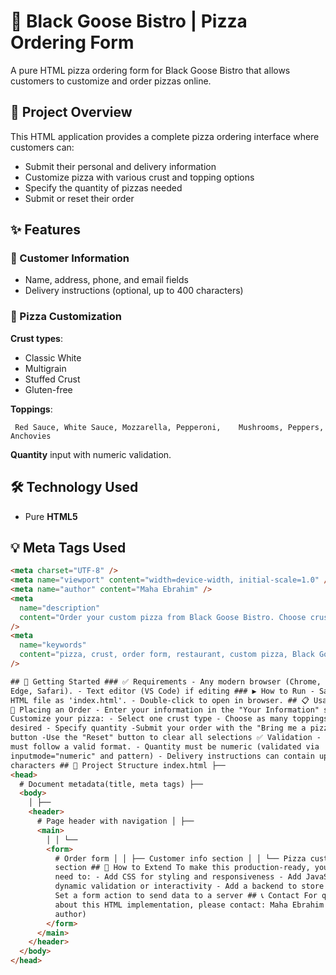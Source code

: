# 🍕 Black Goose Bistro | Pizza Ordering Form

A pure HTML pizza ordering form for Black Goose Bistro that allows customers to customize and order pizzas online.

## 🍕 Project Overview

This HTML application provides a complete pizza ordering interface where customers can:

- Submit their personal and delivery information
- Customize pizza with various crust and topping options
- Specify the quantity of pizzas needed
- Submit or reset their order

## ✨ Features

### 🧾 Customer Information

- Name, address, phone, and email fields
- Delivery instructions (optional, up to 400 characters)

### 🍕 Pizza Customization

**Crust types**:

- Classic White
- Multigrain
- Stuffed Crust
- Gluten-free

**Toppings**:

     Red Sauce, White Sauce, Mozzarella, Pepperoni,    Mushrooms, Peppers, Anchovies

**Quantity** input with numeric validation.

## 🛠️ Technology Used

- Pure **HTML5**

## 💡 Meta Tags Used

```html
<meta charset="UTF-8" />
<meta name="viewport" content="width=device-width, initial-scale=1.0" />
<meta name="author" content="Maha Ebrahim" />
<meta
  name="description"
  content="Order your custom pizza from Black Goose Bistro. Choose crust and toppings with your own delivery instructions."
/>
<meta
  name="keywords"
  content="pizza, crust, order form, restaurant, custom pizza, Black Goose Bistro"
/>

## 🚀 Getting Started ### ✅ Requirements - Any modern browser (Chrome, Firefox,
Edge, Safari). - Text editor (VS Code) if editing ### ▶️ How to Run - Save the
HTML file as 'index.html'. - Double-click to open in browser. ## 📋 Usage Guide
📝 Placing an Order - Enter your information in the "Your Information" section -
Customize your pizza: - Select one crust type - Choose as many toppings as
desired - Specify quantity -Submit your order with the "Bring me a pizza!"
button -Use the "Reset" button to clear all selections ✅ Validation - Email
must follow a valid format. - Quantity must be numeric (validated via
inputmode="numeric" and pattern) - Delivery instructions can contain up to 400
characters ## 🔧 Project Structure index.html ├──
<head>
  # Document metadata(title, meta tags) ├──
  <body>
    │ ├──
    <header>
      # Page header with navigation │ ├──
      <main>
        │ │ └──
        <form>
          # Order form │ │ ├── Customer info section │ │ └── Pizza customization
          section ## 🤝 How to Extend To make this production-ready, you would
          need to: - Add CSS for styling and responsiveness - Add JavaScript for
          dynamic validation or interactivity - Add a backend to store orders -
          Set a form action to send data to a server ## 📞 Contact For questions
          about this HTML implementation, please contact: Maha Ebrahim (meta
          author)
        </form>
      </main>
    </header>
  </body>
</head>
```
